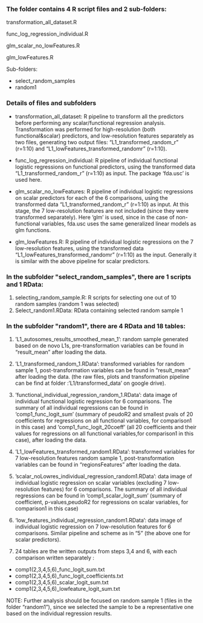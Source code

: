 ### The folder contains 4 R script files and 2 sub-folders:

transformation_all_dataset.R

func_log_regression_individual.R

glm_scalar_no_lowFeatures.R

glm_lowFeatures.R

Sub-folders:
- select_random_samples
- random1

### Details of files and subfolders
- transformation_all_dataset: R pipeline to transform all the predictors before performing any scalar/functional regression analysis. Transformation was performed for high-resolution (both functional&scalar) predictors, and low-resolution features separately as two files, generating two output files: “L1_transformed_random_r” (r=1:10) and “L1_lowFeatures_transformed_randomr” (r=1:10).

- func_log_regression_individual: R pipeline of individual functional logistic regressions on functional predictors, using the transformed data “L1_transformed_random_r” (r=1:10) as input. The package ‘fda.usc’ is used here.

- glm_scalar_no_lowFeatures: R pipeline of individual logistic regressions on scalar predictors for each of the 6 comparisons, using the transformed data “L1_transformed_random_r” (r=1:10) as input. At this stage, the 7 low-resolution features are not included (since they were transformed separately). Here ‘glm’ is used, since in the case of non-functional variables, fda.usc uses the same generalized linear models as glm functions.

- glm_lowFeatures.R: R pipeline of individual logistic regressions on the 7 low-resolution features, using the transformed data “L1_lowFeatures_transformed_randomr” (r=1:10) as the input. Generally it is similar with the above pipeline for scalar predictors.

### In the subfolder "select_random_samples", there are 1 scripts and 1 RData:
1. selecting_random_sample.R: R scripts for selecting one out of 10 random samples (random 1 was selected)
2. Select_random1.RData: RData containing selected random sample 1


### In the subfolder "random1", there are 4 RData and 18 tables:
1. ’L1_autosomes_results_smoothed_mean_1’: random sample generated based on de novo L1s, pre-transformation variables can be found in “result_mean” after loading the data.

2. ’L1_transformed_random_1.RData’: transformed variables for random sample 1, post-transformation variables can be found in “result_mean” after loading the data.
(the raw files, plots and transformation pipeline can be find at folder :’L1/transformed_data’ on google drive).

3. ’functional_individual_regression_random_1.RData’: data image of individual functional logistic regression for 6 comparisons. The summary of all individual regressions can be found in ‘comp1_func_logit_sum’ (summary of peudoR2 and smallest pvals of 20 coefficients for regressions on all functional variables, for comparison1 in this case) and ‘comp1_func_logit_20coeff’ (all 20 coefficients and their values for regressions on all functional variables,for comparison1 in this case), after loading the data.

4. ’L1_lowFeatures_transformed_random1.RData’: transformed variables for 7 low-resolution features random sample 1, post-transformation variables can be found in “regionsFeatures” after loading the data.

5. ’scalar_noLowres_individual_regression_random1.RData’: data image of individual logistic regression on scalar variables (excluding 7 low-resolution features) for 6 comparisons. The summary of all individual regressions can be found in ‘comp1_scalar_logit_sum’ (summary of coefficient, p-values,peudoR2 for regressions on scalar variables, for comparison1 in this case)

6. ‘low_features_individual_regression_random1.RData’: data image of individual logistic regression on 7 low-resolution features for 6 comparisons. Similar pipeline and scheme as in “5” (the above one for scalar predictors). 

7. 24 tables are the written outputs from steps 3,4 and 6, with each comparison written separately : 

- comp1(2,3,4,5,6)_func_logit_sum.txt
- comp1(2,3,4,5,6)_func_logit_coefficients.txt
- comp1(2,3,4,5,6)_scalar_logit_sum.txt
- comp1(2,3,4,5,6)_lowfeature_logit_sum.txt
 
NOTE: Further analysis should be focused on random sample 1 (files in the folder “random1”), since we selected the sample to be a representative one based on the individual regression results.
